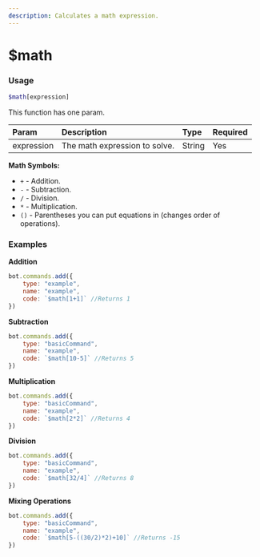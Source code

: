 ```yaml
---
description: Calculates a math expression.
---
```


# $math
### Usage
```php
$math[expression]
```

This function has one param.

| Param | Description | Type | Required |
| :--- | :--- | :--- | :--- |
| expression |  The math expression to solve. | String | Yes |

**Math Symbols:**
- `+` - Addition.
- `-` - Subtraction.
- `/` - Division.
- `*` - Multiplication.
- `()` - Parentheses you can put equations in (changes order of operations).

### Examples
**Addition**
```javascript
bot.commands.add({
    type: "example",
    name: "example",
    code: `$math[1+1]` //Returns 1
})
```
**Subtraction**
```javascript
bot.commands.add({
    type: "basicCommand",
    name: "example",
    code: `$math[10-5]` //Returns 5
})
```
**Multiplication**
```javascript
bot.commands.add({
    type: "basicCommand",
    name: "example",
    code: `$math[2*2]` //Returns 4
})
```
**Division**
```javascript
bot.commands.add({
    type: "basicCommand",
    name: "example",
    code: `$math[32/4]` //Returns 8
})
```
**Mixing Operations**
```javascript
bot.commands.add({
    type: "basicCommand",
    name: "example",
    code: `$math[5-((30/2)*2)+10]` //Returns -15
})
```
